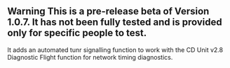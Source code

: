## Warning This is a pre-release beta of Version 1.0.7. It has not been fully tested and is provided only for specific people to test.

It adds an automated tunr signalling function to work with the CD Unit v2.8 Diagnostic Flight function for network timing diagnostics. 
